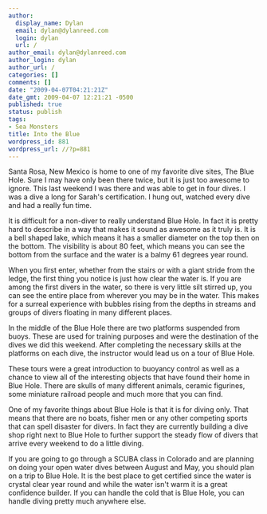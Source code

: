 ```yaml
---
author:
  display_name: Dylan
  email: dylan@dylanreed.com
  login: dylan
  url: /
author_email: dylan@dylanreed.com
author_login: dylan
author_url: /
categories: []
comments: []
date: "2009-04-07T04:21:21Z"
date_gmt: 2009-04-07 12:21:21 -0500
published: true
status: publish
tags:
- Sea Monsters
title: Into the Blue
wordpress_id: 881
wordpress_url: //?p=881
---
```


Santa Rosa, New Mexico is home to one of my favorite dive sites, The Blue Hole. Sure I may have only been there twice, but it is just too awesome to ignore. This last weekend I was there and was able to get in four dives. I was a dive a long for Sarah's certification. I hung out, watched every dive and had a really fun time.

It is difficult for a non-diver to really understand Blue Hole. In fact it is pretty hard to describe in a way that makes it sound as awesome as it truly is. It is a bell shaped lake, which means it has a smaller diameter on the top then on the bottom. The visibility is about 80 feet, which means you can see the bottom from the surface and the water is a balmy 61 degrees year round.

When you first enter, whether from the stairs or with a giant stride from the ledge, the first thing you notice is just how clear the water is. If you are among the first divers in the water, so there is very little silt stirred up, you can see the entire place from wherever you may be in the water. This makes for a surreal experience with bubbles rising from the depths in streams and groups of divers floating in many different places.

In the middle of the Blue Hole there are two platforms suspended from buoys. These are used for training purposes and were the destination of the dives we did this weekend. After completing the necessary skills at the platforms on each dive, the instructor would lead us on a tour of Blue Hole.

These tours were a great introduction to buoyancy control as well as a chance to view all of the interesting objects that have found their home in Blue Hole. There are skulls of many different animals, ceramic figurines, some miniature railroad people and much more that you can find.

One of my favorite things about Blue Hole is that it is for diving only. That means that there are no boats, fisher men or any other competing sports that can spell disaster for divers. In fact they are currently building a dive shop right next to Blue Hole to further support the steady flow of divers that arrive every weekend to do a little diving.

If you are going to go through a SCUBA class in Colorado and are planning on doing your open water dives between August and May, you should plan on a trip to Blue Hole. It is the best place to get certified since the water is crystal clear year round and while the water isn't warm it is a great confidence builder. If you can handle the cold that is Blue Hole, you can handle diving pretty much anywhere else. 
